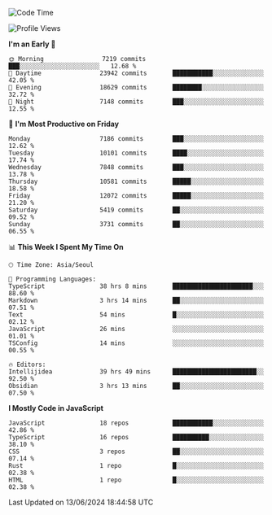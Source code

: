 <!--START_SECTION:waka-->
![Code Time](http://img.shields.io/badge/Code%20Time-6%2C231%20hrs%2026%20mins-blue)

![Profile Views](http://img.shields.io/badge/Profile%20Views-0-blue)

**I'm an Early 🐤** 

```text
🌞 Morning                7219 commits        ███░░░░░░░░░░░░░░░░░░░░░░   12.68 % 
🌆 Daytime                23942 commits       ███████████░░░░░░░░░░░░░░   42.05 % 
🌃 Evening                18629 commits       ████████░░░░░░░░░░░░░░░░░   32.72 % 
🌙 Night                  7148 commits        ███░░░░░░░░░░░░░░░░░░░░░░   12.55 % 
```
📅 **I'm Most Productive on Friday** 

```text
Monday                   7186 commits        ███░░░░░░░░░░░░░░░░░░░░░░   12.62 % 
Tuesday                  10101 commits       ████░░░░░░░░░░░░░░░░░░░░░   17.74 % 
Wednesday                7848 commits        ███░░░░░░░░░░░░░░░░░░░░░░   13.78 % 
Thursday                 10581 commits       █████░░░░░░░░░░░░░░░░░░░░   18.58 % 
Friday                   12072 commits       █████░░░░░░░░░░░░░░░░░░░░   21.20 % 
Saturday                 5419 commits        ██░░░░░░░░░░░░░░░░░░░░░░░   09.52 % 
Sunday                   3731 commits        ██░░░░░░░░░░░░░░░░░░░░░░░   06.55 % 
```


📊 **This Week I Spent My Time On** 

```text
🕑︎ Time Zone: Asia/Seoul

💬 Programming Languages: 
TypeScript               38 hrs 8 mins       ██████████████████████░░░   88.60 % 
Markdown                 3 hrs 14 mins       ██░░░░░░░░░░░░░░░░░░░░░░░   07.51 % 
Text                     54 mins             █░░░░░░░░░░░░░░░░░░░░░░░░   02.12 % 
JavaScript               26 mins             ░░░░░░░░░░░░░░░░░░░░░░░░░   01.01 % 
TSConfig                 14 mins             ░░░░░░░░░░░░░░░░░░░░░░░░░   00.55 % 

🔥 Editors: 
Intellijidea             39 hrs 49 mins      ███████████████████████░░   92.50 % 
Obsidian                 3 hrs 13 mins       ██░░░░░░░░░░░░░░░░░░░░░░░   07.50 % 
```

**I Mostly Code in JavaScript** 

```text
JavaScript               18 repos            ███████████░░░░░░░░░░░░░░   42.86 % 
TypeScript               16 repos            ██████████░░░░░░░░░░░░░░░   38.10 % 
CSS                      3 repos             ██░░░░░░░░░░░░░░░░░░░░░░░   07.14 % 
Rust                     1 repo              █░░░░░░░░░░░░░░░░░░░░░░░░   02.38 % 
HTML                     1 repo              █░░░░░░░░░░░░░░░░░░░░░░░░   02.38 % 
```




 Last Updated on 13/06/2024 18:44:58 UTC
<!--END_SECTION:waka-->
